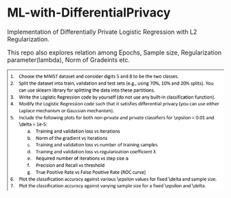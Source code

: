 # ML-with-DifferentialPrivacy
Implementation of Differentially Private Logistic Regression with L2 Regularization.

This repo also explores relation among Epochs, Sample size, Regularization parameter(lambda), Norm of Gradeints etc.

![Image of SimCLR Arch](task.png)

